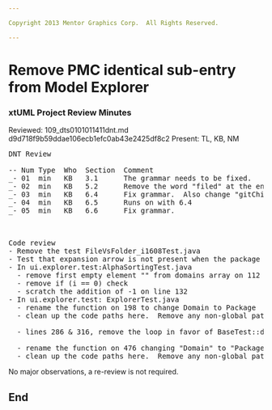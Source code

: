 ```yaml
---

Copyright 2013 Mentor Graphics Corp.  All Rights Reserved.

---
```


# Remove PMC identical sub-entry from Model Explorer
### xtUML Project Review Minutes

Reviewed:  109_dts0101011411dnt.md d9d718f9b59ddae106ecb1efc0ab43e2425df8c2
Present:  TL, KB, NM

<pre>
DNT Review

-- Num Type  Who  Section  Comment
_- 01  min   KB   3.1      The grammar needs to be fixed.
_- 02  min   KB   5.2      Remove the word "filed" at the end?
_- 03  min   KB   6.4      Fix grammar.  Also change "gitChildren" -> "getChildren"
_- 04  min   KB   6.5      Runs on with 6.4
_- 05  min   KB   6.6      Fix grammar.



Code review
- Remove the test FileVsFolder_i1608Test.java
- Test that expansion arrow is not present when the package only contains "Activity Partition" or "Synchronous Message"
- In ui.explorer.test:AlphaSortingTest.java
  - remove first empty element "" from domains array on 112
  - remove if (i == 0) check
  - scratch the addition of -1 on line 132
- In ui.explorer.test: ExplorerTest.java
  - rename the function on 198 to change Domain to Package
  - clean up the code paths here.  Remove any non-global path code.
  
  - lines 286 & 316, remove the loop in favor of BaseTest::dispatchEvents(0)
  
  - rename the function on 476 changing "Domain" to "Package"
  - clean up the code paths here.  Remove any non-global path code.
</pre>
   
No major observations, a re-review is not required.


End
---
